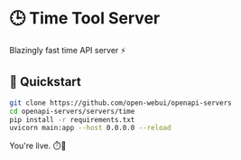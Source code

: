 # 🕒 Time Tool Server

Blazingly fast time API server ⚡️

## 🚀 Quickstart

```bash
git clone https://github.com/open-webui/openapi-servers
cd openapi-servers/servers/time
pip install -r requirements.txt
uvicorn main:app --host 0.0.0.0 --reload
```

You're live. ⏱️📡
